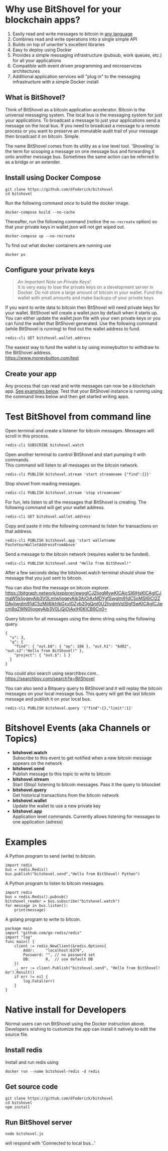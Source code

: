 
# Why use BitShovel for your blockchain apps?  

1) Easily read and write messages to bitcoin in [any language](#examples)
2) Combines read and write operations into a single simple API
3) Builds on top of unwriter's excellent libraries
4) Easy to deploy using Docker
5) Provides a simple messaging infrastructure (pubsub, work queues, etc.) for all your applications
6) Compatible with event driven programming and microservices architectures
7) Additional application services will "plug in" to the messaging infrastructure with a simple Docker install

## What is BitShovel?
Think of BitShovel as a bitcoin application accelerator. Bitcoin is the universal messaging system. The local bus is the messaging system for just your applications. To broadcast a message to just your applications send a message on the local bus. If you need to broadcast a message to a remote process or you want to preserve an immutable audit trail of your message then broadcast it on bitcoin. Simple.

The name BitShovel comes from its utility as a low level tool. 'Shoveling' is the term for scooping a message on one message bus and forwarding it onto another message bus. Sometimes the same action can be referred to as a bridge or an extender.

## Install using Docker Compose
```
git clone https://github.com/dfoderick/bitshovel
cd bitshovel
```
Run the following command *once* to build the docker image.
```
docker-compose build --no-cache
```
Thereafter, run the following command (notice the `no-recreate` option) so that your private keys in wallet.json will not get wiped out.
```
docker-compose up --no-recreate
```
To find out what docker containers are running use
```
docker ps
```
## Configure your private keys
>
> *An Important Note on Private Keys!*  
> It is very easy to lose the private keys on a development server in Docker. Do not store a large amount of bitcoin in your wallet. Fund the wallet with small amounts and make backups of your private keys
>

If you want to write data to bitcoin then BitShovel will need private keys for your wallet.
BitShovel will create a wallet.json by default when it starts up. You can either update
the wallet.json file with your own private keys or you can fund the wallet that BitShovel
generated. Use the following command (while BitShovel is running) to find out the wallet address to fund.
```
redis-cli GET bitshovel.wallet.address
```
The easiest way to fund the wallet is by using moneybutton to withdraw to the BitShovel address.  
https://www.moneybutton.com/test

## Create your app
Any process that can read and write messages can now be a blockchain app. [See examples below](#examples). Test that your BitShovel instance is running using the command lines below and then get started writing apps.

# Test BitShovel from command line
Open terminal and create a listener for bitcoin messages. Messages will scroll in this process.
```
redis-cli SUBSCRIBE bitshovel.watch
```
Open another terminal to control BitShovel and start pumping it with commands.  
This command will listen to all messages on the bitcoin network.
```
redis-cli PUBLISH bitshovel.stream 'start streamname {"find":{}}'
```
Stop shovel from reading messages.
```
redis-cli PUBLISH bitshovel.stream 'stop streamname'
```
For fun, lets listen to all the messages that BitShovel is creating. The following command will get your wallet address.
```
redis-cli GET bitshovel.wallet.address
```
Copy and paste it into the following command to listen for transactions on that address.
```
redis-cli PUBLISH bitshovel.app 'start walletname PasteYourWalletAddressFromAbove'
```
Send a message to the bitcoin network (requires wallet to be funded).
```
redis-cli PUBLISH bitshovel.send "Hello from BitShovel!"
```
After a few seconds delay the bitshovel.watch terminal should show the message that you just sent to bitcoin.  

You can also find the message on bitcoin explorer.  
https://bitgraph.network/explorer/ewogICJ2IjogMywKICAicSI6IHsKICAgICJmaW5kIjogeyAib3V0LmIwIjogeyAib3AiOiAxMDYgfSwgIm91dC5oMSI6ICI2ZDAyIiwgIm91dC5zMiI6IkhlbGxvIGZyb20gQml0U2hvdmVsISIgfSwKICAgICJwcm9qZWN0IjogeyAib3V0LiQiOiAxIH0KICB9Cn0=

Query bitcoin for all messages using the demo string using the following query.
```
{
  "v": 3,
  "q": {
    "find": { "out.b0": { "op": 106 }, "out.h1": "6d02", "out.s2":"Hello from BitShovel!" },
    "project": { "out.$": 1 }
  }
}
```
You could also search using searchbsv.com..  
https://searchbsv.com/search?q=BitShovel


You can also send a Bitquery query to BitShovel and it will replay the bitcoin messages on your local message bus. This query will get the last bitcoin message and publish it on your local bus.
```
redis-cli PUBLISH bitshovel.query '{"find":{},"limit":1}'
```

# Bitshovel Events (aka Channels or Topics)
* **bitshovel.watch**  
  Subscribe to this event to get notified when a new bitcoin message appears on the network
* **bitshovel.send**  
  Publish message to this topic to write to bitcoin
* **bitshovel.stream**  
  Start (Stop) listening to bitcoin messages. Pass it the query to bitsocket
* **bitshovel.query**  
  Get historical transactions from the bitcoin network
* **bitshovel.wallet**  
  Update the wallet to use a new private key
* **bitshovel.app**  
  Application level commands. Currently allows listening for messages to one application (adress)

# Examples
A Python program to send (write) to bitcoin.
```
import redis
bus = redis.Redis()
bus.publish("bitshovel.send","Hello from BitShovel! Python")
```
A Python program to listen to bitcoin messages.
```
import redis
bus = redis.Redis().pubsub()
bitshovel_reader = bus.subscribe("bitshovel.watch")
for message in bus.listen():
    print(message)
```
A golang program to write to bitcoin.
```
package main
import "github.com/go-redis/redis"
import "log"
func main() {
	client := redis.NewClient(&redis.Options{
		Addr:     "localhost:6379",
		Password: "", // no password set
		DB:       0,  // use default DB
	})
	_, err := client.Publish("bitshovel.send", "Hello from BitShovel! Go").Result()
	if err != nil {
		log.Fatal(err)
	}
}
```

# Native install for Developers
Normal users can run BitShovel using the Docker instruction above. Developers wishing to customize the app can install it natively to edit the source file.

## Install redis
Install and run redis using  
```
docker run --name bitshovel-redis -d redis
```

## Get source code
```
git clone https://github.com/dfoderick/bitshovel
cd bitshovel
npm install
```
## Run BitShovel server
```
node bitshovel.js
```
will respond with 'Connected to local bus...'
